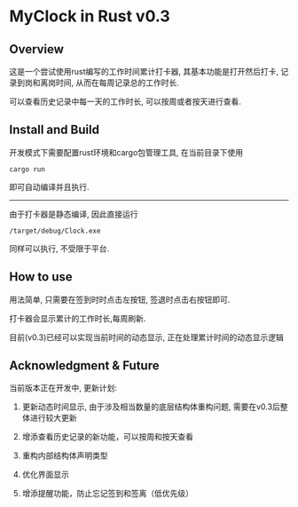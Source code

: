 # MyClock in Rust v0.3
## Overview

这是一个尝试使用rust编写的工作时间累计打卡器, 其基本功能是打开然后打卡, 记录到岗和离岗时间, 从而在每周记录总的工作时长.

可以查看历史记录中每一天的工作时长, 可以按周或者按天进行查看.

## Install and Build

开发模式下需要配置rust环境和cargo包管理工具, 在当前目录下使用

```shell
cargo run
```

即可自动编译并且执行.

---

由于打卡器是静态编译, 因此直接运行

```shell
/target/debug/Clock.exe
```

同样可以执行, 不受限于平台.

## How to use

用法简单, 只需要在签到时时点击左按钮, 签退时点击右按钮即可.

打卡器会显示累计的工作时长,每周刷新.

目前(v0.3)已经可以实现当前时间的动态显示, 正在处理累计时间的动态显示逻辑

## Acknowledgment & Future

当前版本正在开发中, 更新计划:

1. 更新动态时间显示, 由于涉及相当数量的底层结构体重构问题, 需要在v0.3后整体进行较大更新

2. 增添查看历史记录的新功能，可以按周和按天查看

3. 重构内部结构体声明类型

4. 优化界面显示

5. 增添提醒功能，防止忘记签到和签离（低优先级）

   